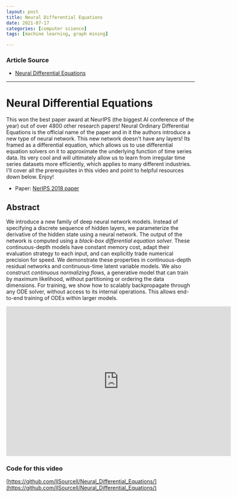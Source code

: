 ```yaml
---
layout: post
title: Neural Differential Equations
date: 2021-07-17
categories: [computer science]
tags: [machine learning, graph mining]

---
```


### Article Source

* [Neural Differential Equations](https://www.youtube.com/watch?v=AD3K8j12EIE)


---

# Neural Differential Equations

This won the best paper award at NeurIPS (the biggest AI conference of the year) out of over 4800 other research papers! Neural Ordinary Differential Equations is the official name of the paper and in it the authors introduce a new type of neural network. This new network doesn't have any layers! Its framed as a differential equation, which allows us to use differential equation solvers on it to approximate the underlying function of time series data. Its very cool and will ultimately allow us to learn from irregular time series datasets more efficiently, which applies to many different industries. I'll cover all the prerequisites in this video and point to helpful resources down below. Enjoy!  

* Paper: [NerIPS 2018 paper](https://papers.nips.cc/paper/2018/file/69386f6bb1dfed68692a24c8686939b9-Paper.pdf)


## Abstract

We introduce a new family of deep neural network models. Instead of specifying a discrete sequence of hidden layers, we parameterize the derivative of the hidden state using a neural network. The output of the network is computed using a *black-box differential equation solver.* These continuous-depth models have constant memory cost, adapt their evaluation strategy to each input, and can explicitly trade numerical precision for speed. We demonstrate these properties in continuous-depth residual networks and continuous-time latent variable models. We also construct *continuous normalizing flows*, a generative model that can train by maximum likelihood, without partitioning or ordering the data dimensions. For training, we show how to scalably backpropagate through any ODE solver, without access to its internal operations. This allows end-to-end training of ODEs within larger models.


<iframe width="600" height="400" src="https://www.youtube.com/embed/AD3K8j12EIE" title="YouTube video player" frameborder="0" allow="accelerometer; autoplay; clipboard-write; encrypted-media; gyroscope; picture-in-picture" allowfullscreen></iframe>

### Code for this video
[https://github.com/llSourcell/Neural_Differential_Equations/](https://github.com/llSourcell/Neural_Differential_Equations/)